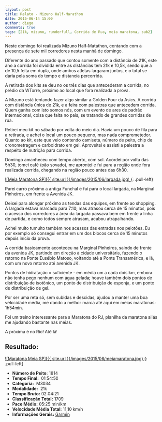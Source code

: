 ```yaml
---
layout: post
title: Relato - Mizuno Half-Marathon
date: 2015-06-14 15:00
author: diego
comments: true
tags: [21k, mizuno, runderfull, Corrida de Rua, meia maratona, sub2]
---
```


Neste domingo foi realizada Mizuno Half-Matathon, contando com a presença de sete mil corredores nesta manhã de domingo.

Diferente do ano passado que contou somente com a distância de 21K, este ano a corrida foi dividida entre as distâncias tem 21k e 10,5k, sendo que a de 10,5 feita em dupla, onde ambos atletas largaram juntos, e o total se daria pela soma do tempo e distancia percorrida.

A retirada dos kits se deu no os três dias que antecederam a corrida, no prédio da WTorre, próximo ao local que fora realizada a prova.

A Mizuno está tentando fazer algo similar a Golden Four da Asics. A corrida com distância única de 21k, e a feira com palestras que antecedem corrida. Quem ganha com isto somos nós, com um evento de ares de padrão internacional, coisa que falta no país, se tratando de grandes corridas de rua.

Retirei meu kit no sábado por volta do meio dia. Havia um pouco de fila para a retirada, e achei o local um pouco pequeno, mas nada comprometedor. Quanto ao kit, este que veio contendo camiseta, número de peito, chip de cronometragem e carboidrato em gel. Aproveitei e assisti a palestra a respeito de nutrição para corrida.

Domingo amanheceu com tempo aberto, com sol. Acordei por volta das 5h30, tomei café (pão sovado), me aprontei e fui para a região onde fora realizada corrida, chegando na região pouco antes das 6h30.

<a href="/images/2015/06/largada_big.jpg">
![Meia Maratona SP]({{ site.url }}/images/2015/06/largada.jpg)
</a>
{: .pull-left}


Parei carro próximo a antiga Funchal e fui para o local largada, na Marginal Pinheiros, em frente a Avenida JK.

Deixei para alongar próximo as tendas das equipes, em frente ao shopping. A largada estava marcado para 7:10, mas atrasou cerca de 15 minutos, pois o acesso dos corredores a área da largada passava bem em frente a linha de partida, e como todos sempre atrasam, acabou atrapalhando. 

Achei muito tumulto também nos acessos das entradas nos pelotões. Eu por exemplo só consegui entrar em um dos blocos cerca de 15 minutos depois início da prova.

A corrida basicamente aconteceu na Marginal Pinheiros, saindo de frente da avenida JK, partindo em direção à cidade universitária, fazendo o retorno na Ponte Eusébio Matoso, voltando até a Ponte Transamérica, e lá, com um novo retorno até avenida JK. 

Pontos de hidratação o suficiente - em média um a cada dois km, embora não tenha pego nenhum com água gelada; houve também dois pontos de distribuição de isotônico, um ponto de distribuição de esponja, e um ponto de distribuição de gel.

Por ser uma reta só, sem subidas e descidas, ajudou a manter uma boa velocidade média, me dando a melhor marca até aqui em meias maratonas: 1h54min.

Foi um treino interessante para a Maratona do RJ, planilha da maratona aliás me ajudando bastante nas meias.

A próxima é no Rio! Até lá!


## Resultado:

<a href="/images/2015/06/meiamaratona_big.JPG">
![Maratona Meia SP]({{ site.url }}/images/2015/06/meiamaratona.jpg)
</a>
{: .pull-left}

* **Número de Peito:** 1814 
* **Tempo Final:**  01:54:50
* **Categoria:**  M3034
* **Modalidade:**  21k
* **Tempo Bruto:** 02:04:21
* **Classificação Total:**  1709
* **Pace Médio:** 05:25 min/km
* **Velocidade Média Total:**  11,10 km/h
* **Informações Gerais:** <a href="https://connect.garmin.com/modern/activity/804037906" target="_blank">Garmin</a>
